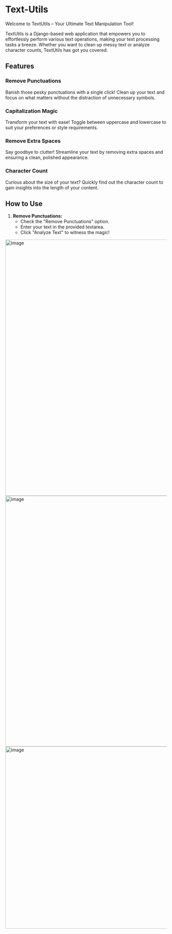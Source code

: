 # Text-Utils

Welcome to TextUtils – Your Ultimate Text Manipulation Tool!

TextUtils is a Django-based web application that empowers you to effortlessly perform various text operations, making your text processing tasks a breeze. Whether you want to clean up messy text or analyze character counts, TextUtils has got you covered.

## Features

### Remove Punctuations

Banish those pesky punctuations with a single click! Clean up your text and focus on what matters without the distraction of unnecessary symbols.

### Capitalization Magic

Transform your text with ease! Toggle between uppercase and lowercase to suit your preferences or style requirements.

### Remove Extra Spaces

Say goodbye to clutter! Streamline your text by removing extra spaces and ensuring a clean, polished appearance.

### Character Count

Curious about the size of your text? Quickly find out the character count to gain insights into the length of your content.

## How to Use

1. **Remove Punctuations:**
   - Check the "Remove Punctuations" option.
   - Enter your text in the provided textarea.
   - Click "Analyze Text" to witness the magic!


<img width="797" alt="image" src="https://github.com/shukla307/Text-Utils/assets/78009394/2be60b3d-5f3d-48bf-9f7a-5fe18daf8fab">

<img width="780" alt="image" src="https://github.com/shukla307/Text-Utils/assets/78009394/5e979d7d-81d4-4976-8956-f121b484385b">

<img width="567" alt="image" src="https://github.com/shukla307/Text-Utils/assets/78009394/5355ae83-7a7e-42ec-b36d-94e003e0eaf5">




